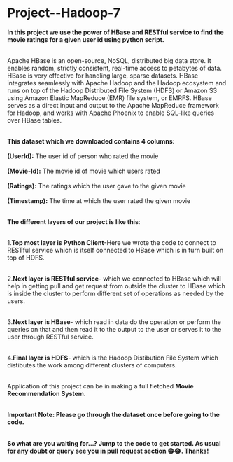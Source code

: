 # Project--Hadoop-7

<table>
  
  **In this project we use the power of HBase and RESTful service to find the movie ratings for a given user id using python script.<br></br>**


  Apache HBase is an open-source, NoSQL, distributed big data store. It enables random, strictly consistent, real-time access to petabytes of data. HBase is very effective for handling large, sparse datasets.
HBase integrates seamlessly with Apache Hadoop and the Hadoop ecosystem and runs on top of the Hadoop Distributed File System (HDFS) or Amazon S3 using Amazon Elastic MapReduce (EMR) file system, or EMRFS. HBase serves as a direct input and output to the Apache MapReduce framework for Hadoop, and works with Apache Phoenix to enable SQL-like queries over HBase tables.<br></br>

  **This dataset which we downloaded contains 4 columns:** <br></br>
  **(UserId):** The user id of person who rated the movie<br></br>
  **(Movie-Id):** The movie id of movie which users rated<br></br>
  **(Ratings):** The ratings which the user gave to the given movie<br></br>
  **(Timestamp):** The time at which the user rated the given movie<br></br>

  **The different layers of our project is like this**:<br></br>
  
  1.**Top most layer is Python Client**-Here we wrote the code to connect to RESTful service which is itself connected to HBase which is in turn built on top of HDFS.<br></br>
  
  2.**Next layer is RESTful service**- which we connected to HBase which will help in getting pull and get request from outside the cluster to HBase which is inside the cluster to perform different set of operations as needed by the users.<br></br>

  3.**Next layer is HBase**- which read in data do the operation or perform the queries on that and then read it to the output to the user or serves it to the user through RESTful service.<br></br>

  4.**Final layer is HDFS**- which is the Hadoop Distibution File System which distibutes the work among different clusters of computers.<br></br>

  Application of this project can be in making a full fletched **Movie Recommendation System**.<br></br>

  **Important Note: Please go through the dataset once before going to the code.**


</table>


**So what are you waiting for...? Jump to the code to get started. As usual for any doubt or query see you in pull request section 😁😂. Thanks!**
